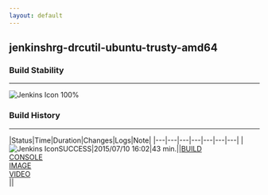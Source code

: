 ```yaml
---
layout: default
---
```

## jenkinshrg-drcutil-ubuntu-trusty-amd64
### Build Stability
___
![Jenkins Icon](http://jenkinshrg.github.io/images/48x48/health-80plus.png)
100%
  
### Build History
___
|Status|Time|Duration|Changes|Logs|Note|
|---|---|---|---|---|---|---|
|![Jenkins Icon](http://jenkinshrg.github.io/images/24x24/blue.png)SUCCESS|2015/07/10 16:02|43 min.||[BUILD](https://drive.google.com/file/d/0B54sHwaxmuM4V2lrd3h6Q3JiQlk/view?usp=drivesdk
)<br>[CONSOLE](https://drive.google.com/file/d/0B54sHwaxmuM4THJsQ2wwbVNsRmc/view?usp=drivesdk
)<br>[IMAGE](https://drive.google.com/file/d/0B54sHwaxmuM4cFF1Z1hrVnBYaVU/edit?usp=drivesdk
)<br>[VIDEO](https://drive.google.com/file/d/0B54sHwaxmuM4OW9ueXN0X2JpWDA/edit?usp=drivesdk
)<br>||
